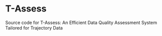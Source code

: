 # T-Assess
Source code for T-Assess: An Efficient Data Quality Assessment System Tailored for Trajectory Data
